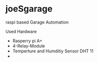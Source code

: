 # joeSgarage
raspi based Garage Automation

Used Hardware
 * Rasperry pi A+
 * 4-Relay-Module
 * Temperture and Humditiy Sensor DHT 11
 * 

